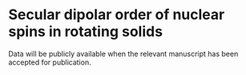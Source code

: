 # Secular dipolar order of nuclear spins in rotating solids
Data will be publicly available when the relevant manuscript has been accepted for publication.
